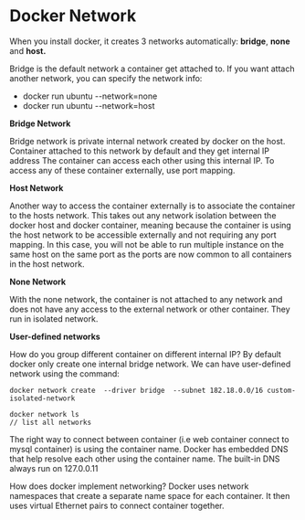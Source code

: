 # Docker Network

When you install docker, it creates 3 networks automatically: **bridge**, **none** and **host.**

Bridge is the default network a container get attached to. If you want attach another network, you can specify the network info:

* docker run ubuntu --network=none 
* docker run ubuntu --network=host

**Bridge Network**

Bridge network is private internal network created by docker on the host. Container attached to this network by default and they get internal IP address The container can access each other using this internal IP. To access any of these container externally, use port mapping. 

**Host Network**

Another way to access the container externally is to associate the container to the hosts network. This takes out any network isolation between the docker host and docker container, meaning because the container is using the host network to be accessible externally and not requiring any port mapping. In this case, you will not be able to run multiple instance on the same host on the same port as the ports are now common to all containers in the host network.

**None Network**

With the none network, the container is not attached to any network and does not have any access to the external network or other container. They run in isolated network.

**User-defined networks**

How do you group different container on different internal IP? By default docker only create one internal bridge network. We can have user-defined network using the command:

```text
docker network create  --driver bridge  --subnet 182.18.0.0/16 custom-isolated-network

docker network ls
// list all networks
```

The right way to connect between container \(i.e web container connect to mysql container\) is using the container name. Docker has embedded DNS that help resolve each other using the container name. The built-in DNS always run on 127.0.0.11

How does docker implement networking? Docker uses network namespaces that create a separate name space for each container. It then uses virtual Ethernet pairs to connect container together.

